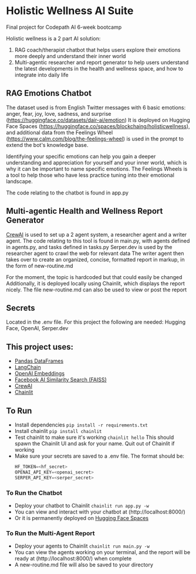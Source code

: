 # Holistic Wellness AI Suite
 Final project for Codepath AI 6-week bootcamp

 Holistic wellness is a 2 part AI solution:
 1. RAG coach/therapist chatbot that helps users explore their emotions more deeply and understand their inner world
 2. Multi-agentic researcher and report generator to help users understand the latest developments in the health and wellness space, and how to integrate into daily life

## RAG Emotions Chatbot
The dataset used is from English Twitter messages with 6 basic emotions: anger, fear, joy, love, sadness, and surprise (https://huggingface.co/datasets/dair-ai/emotion)
It is deployed on Hugging Face Spaces (https://huggingface.co/spaces/blockchaing/holisticwellness), and additional data from the Feelings Wheel (https://www.calm.com/blog/the-feelings-wheel) is used in the prompt to extend the bot's knowledge base.

Identifying your specific emotions can help you gain a deeper understanding and appreciation for yourself and your inner world, which is why it can be important to name specific emotions. The Feelings Wheels is a tool to help those who have less practice tuning into their emotional landscape.

The code relating to the chatbot is found in app.py


## Multi-agentic Health and Wellness Report Generator
[CrewAI](https://www.crewai.com/) is used to set up a 2 agent system, a researcher agent and a writer agent.
The code relating to this tool is found in main.py, with agents defined in agents.py, and tasks defined in tasks.py
Serper.dev is used by the researcher agent to crawl the web for relevant data
The writer agent then takes over to create an organized, concise, formatted report in markup, in the form of new-routine.md

For the moment, the topic is hardcoded but that could easily be changed
Additionally, it is deployed locally using Chainlit, which displays the report nicely. The file new-routine.md can also be used to view or post the report

## Secrets
Located in the .env file. For this project the following are needed: Hugging Face, OpenAI, Serper.dev

## This project uses:

- [Pandas DataFrames](https://pandas.pydata.org/docs/reference/io.html)
- [LangChain](https://python.langchain.com/v0.2/docs/introduction/)
- [OpenAI Embeddings](https://python.langchain.com/v0.1/docs/integrations/text_embedding/openai/)
- [Facebook AI Similarity Search (FAISS)](https://python.langchain.com/v0.1/docs/integrations/vectorstores/faiss/)
- [CrewAI](https://www.crewai.com/)
- [Chainlit](https://chainlit.io/)

## To Run
- Install dependencies ```pip install -r requirements.txt```
- Install chainlit ```pip install chainlit```
- Test chainlit to make sure it's working ```chainlit hello``` This should spawn the Chainlit UI and ask for your name. Quit out of Chainlit if working
- Make sure your secrets are saved to a .env file. The format should be:
  ```python
  HF_TOKEN=<hf_secret>
  OPENAI_API_KEY=<openai_secret>
  SERPER_API_KEY=<serper_secret>
  ```
### To Run the Chatbot    
- Deploy your chatbot to Chainlit ```chainlit run app.py -w```
- You can view and interact with your chatbot at (http://localhost:8000/)
- Or it is permanently deployed on [Hugging Face Spaces](https://huggingface.co/spaces/blockchaing/holisticwellness)

### To Run the Multi-Agent Report
- Deploy your agents to Chainlit ```chainlit run main.py -w```
- You can view the agents working on your terminal, and the report will be ready at (http://localhost:8000/) when complete
- A new-routine.md file will also be saved to your directory
